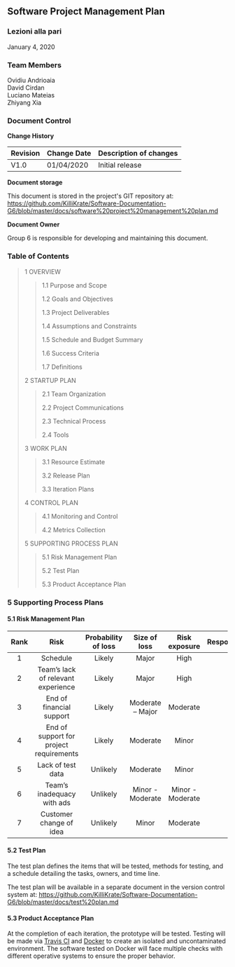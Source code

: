 ## Software Project Management Plan

### Lezioni alla pari
January 4, 2020

### Team Members
Ovidiu Andrioaia<br>
David Cirdan<br>
Luciano Mateias<br>
Zhiyang Xia


### Document Control
**Change History**

| Revision | Change Date | Description of changes |
| -------- | ----------- | ---------------------- |
| V1.0     | 01/04/2020  | Initial release        |

**Document storage**

This document is stored in the project's GIT repository at:
https://github.com/KilliKrate/Software-Documentation-G6/blob/master/docs/software%20project%20management%20plan.md
 
 **Document Owner**
 
 Group 6 is responsible for developing and maintaining this document.
 
 ### Table of Contents
 > 1 OVERVIEW
>> 1.1 Purpose and Scope
>>
>> 1.2 Goals and Objectives
>>
>> 1.3 Project Deliverables
>>
>> 1.4 Assumptions and Constraints
>>
>> 1.5 Schedule and Budget Summary
>>
>> 1.6 Success Criteria
>>
>> 1.7 Definitions
>
> 2 STARTUP PLAN
>> 2.1 Team Organization
>>
>> 2.2 Project Communications
>>
>> 2.3 Technical Process
>>
>> 2.4 Tools
>
> 3 WORK PLAN
>> 3.1 Resource Estimate 
>>
>> 3.2 Release Plan
>>
>> 3.3 Iteration Plans
>
> 4 CONTROL PLAN
>> 4.1 Monitoring and Control
>>
>> 4.2 Metrics Collection
>
> 5 SUPPORTING PROCESS PLAN
>> 5.1 Risk Management Plan
>>
>> 5.2 Test Plan
>>
>> 5.3 Product Acceptance Plan

 
### 5 Supporting Process Plans

#### 5.1 Risk Management Plan

|**Rank**|**Risk**                               |**Probability of loss**|**Size of loss**|**Risk exposure**|**Response**|
|:------:|:-------------------------------------:|:---------------------:|:--------------:|:---------------:|:----------:|
|   1    |Schedule                               |Likely                 |Major           |High             |            |
|   2    |Team’s lack of relevant experience     |Likely                 |Major           |High             |            |
|   3    |End of financial support               |Likely                 |Moderate – Major|Moderate         |            |
|   4    |End of support for project requirements|Likely                 |Moderate        |Minor            |            |
|   5    |Lack of test data                      |Unlikely               |Moderate        |Minor            |            |
|   6    |Team’s inadequacy with ads             |Unlikely               |Minor - Moderate|Minor - Moderate |            |
|   7    |Customer change  of idea               |Unlikely               |Minor           |Moderate         |            |

#### 5.2 Test Plan

The test plan defines the items that will be tested, methods for testing, and a schedule detailing the tasks, owners, and time line.

The test plan will be available in a separate document in the version control system at: https://github.com/KilliKrate/Software-Documentation-G6/blob/master/docs/test%20plan.md

#### 5.3	Product Acceptance Plan

At the completion of each iteration, the prototype will be tested. Testing will be made via [Travis CI](https://travis-ci.org/) and [Docker](https://www.docker.com/) to create an isolated and uncontaminated environment. The software tested on Docker will face multiple checks with different operative systems to ensure the proper behavior.
